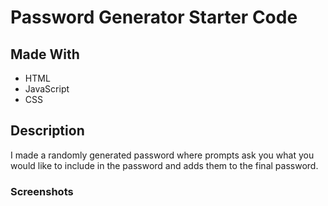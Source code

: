 # Password Generator Starter Code

## Made With
  * HTML
  * JavaScript
  * CSS

## Description
I made a randomly generated password where prompts ask you what you would like to include in the password and adds them to the final password.

### Screenshots
